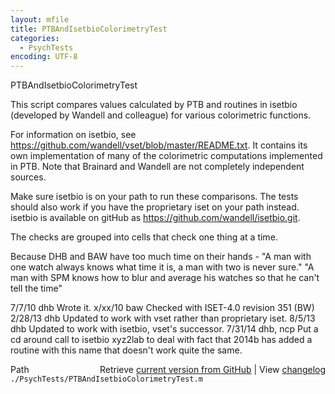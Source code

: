 ```yaml
---
layout: mfile
title: PTBAndIsetbioColorimetryTest
categories:
  - PsychTests
encoding: UTF-8
---
```


PTBAndIsetbioColorimetryTest

This script compares values calculated by PTB and routines in isetbio (developed by
Wandell and colleague) for various colorimetric functions.

For information on isetbio, see https://github.com/wandell/vset/blob/master/README.txt.
It contains its own implementation of many of the colorimetric computations
implemented in PTB.  Note that Brainard and Wandell are not completely
independent sources.

Make sure isetbio is on your path to run these comparisons.  The tests should
also work if you have the proprietary iset on your path instead.
isetbio is available on gitHub as https://github.com/wandell/isetbio.git.

The checks are grouped into cells that check one thing at a time.

Because DHB and BAW have too much time on their hands -
 "A man with one watch always knows what time it is, a man with two is never sure."
 "A man with SPM knows how to blur and average his watches so that he can't tell the time"

7/7/10  dhb  Wrote it.
x/xx/10 baw  Checked with ISET-4.0 revision 351 (BW)
2/28/13 dhb  Updated to work with vset rather than proprietary iset.
8/5/13  dhb  Updated to work with isetbio, vset's successor.
7/31/14 dhb, ncp Put a cd around call to isetbio xyz2lab to deal with
             fact that 2014b has added a routine with this name that
             doesn't work quite the same.


<div class="code_header" style="text-align:right;">
  <span style="float:left;">Path&nbsp;&nbsp;</span> <span class="counter">Retrieve <a href=
  "https://raw.github.com/Psychtoolbox-3/Psychtoolbox-3/beta/./PsychTests/PTBAndIsetbioColorimetryTest.m">current version from GitHub</a> | View <a href=
  "https://github.com/Psychtoolbox-3/Psychtoolbox-3/commits/beta/./PsychTests/PTBAndIsetbioColorimetryTest.m">changelog</a></span>
</div>
<div class="code">
  <code>./PsychTests/PTBAndIsetbioColorimetryTest.m</code>
</div>
